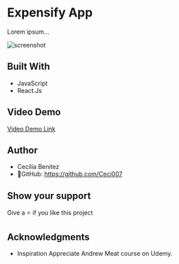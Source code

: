 # Expensify App

Lorem ipsum...
  
![screenshot](./app_screenshot.png) 

## Built With
- JavaScript
- React.Js

## Video Demo

[Video Demo Link]()

## Author
- Cecilia Benitez
- 👤GitHub: https://github.com/Ceci007

## Show your support
Give a ⭐️ if you like this project

## Acknowledgments
- Inspiration
Appreciate Andrew Meat course on Udemy.
